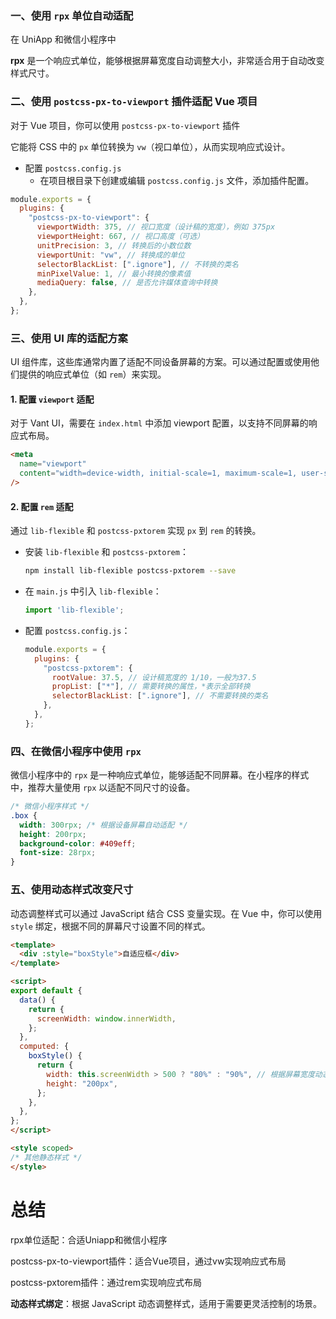 ### 一、使用 `rpx` 单位自动适配

在 UniApp 和微信小程序中

**rpx** 是一个响应式单位，能够根据屏幕宽度自动调整大小，非常适合用于自动改变样式尺寸。

### 二、使用 `postcss-px-to-viewport` 插件适配 Vue 项目

对于 Vue 项目，你可以使用 `postcss-px-to-viewport` 插件

它能将 CSS 中的 `px` 单位转换为 `vw`（视口单位），从而实现响应式设计。

- 配置 `postcss.config.js`
  - 在项目根目录下创建或编辑 `postcss.config.js` 文件，添加插件配置。

```js
module.exports = {
  plugins: {
    "postcss-px-to-viewport": {
      viewportWidth: 375, // 视口宽度（设计稿的宽度），例如 375px
      viewportHeight: 667, // 视口高度（可选）
      unitPrecision: 3, // 转换后的小数位数
      viewportUnit: "vw", // 转换成的单位
      selectorBlackList: [".ignore"], // 不转换的类名
      minPixelValue: 1, // 最小转换的像素值
      mediaQuery: false, // 是否允许媒体查询中转换
    },
  },
};
```

### 三、使用 UI 库的适配方案

UI 组件库，这些库通常内置了适配不同设备屏幕的方案。可以通过配置或使用他们提供的响应式单位（如 `rem`）来实现。

#### 1. 配置 `viewport` 适配

对于 Vant UI，需要在 `index.html` 中添加 viewport 配置，以支持不同屏幕的响应式布局。

```html
<meta
  name="viewport"
  content="width=device-width, initial-scale=1, maximum-scale=1, user-scalable=no"
/>
```

#### 2. 配置 `rem` 适配

通过 `lib-flexible` 和 `postcss-pxtorem` 实现 `px` 到 `rem` 的转换。

- 安装 `lib-flexible` 和 `postcss-pxtorem`：

  ```bash
  npm install lib-flexible postcss-pxtorem --save
  ```

- 在 `main.js` 中引入 `lib-flexible`：

  ```js
  import 'lib-flexible';
  ```

- 配置 `postcss.config.js`：

  ```js
  module.exports = {
    plugins: {
      "postcss-pxtorem": {
        rootValue: 37.5, // 设计稿宽度的 1/10，一般为37.5
        propList: ["*"], // 需要转换的属性，*表示全部转换
        selectorBlackList: [".ignore"], // 不需要转换的类名
      },
    },
  };
  ```

### 四、在微信小程序中使用 `rpx`

微信小程序中的 `rpx` 是一种响应式单位，能够适配不同屏幕。在小程序的样式中，推荐大量使用 `rpx` 以适配不同尺寸的设备。

```css
/* 微信小程序样式 */
.box {
  width: 300rpx; /* 根据设备屏幕自动适配 */
  height: 200rpx;
  background-color: #409eff;
  font-size: 28rpx;
}
```

### 五、使用动态样式改变尺寸

动态调整样式可以通过 JavaScript 结合 CSS 变量实现。在 Vue 中，你可以使用 `style` 绑定，根据不同的屏幕尺寸设置不同的样式。

```html
<template>
  <div :style="boxStyle">自适应框</div>
</template>

<script>
export default {
  data() {
    return {
      screenWidth: window.innerWidth,
    };
  },
  computed: {
    boxStyle() {
      return {
        width: this.screenWidth > 500 ? "80%" : "90%", // 根据屏幕宽度动态调整
        height: "200px",
      };
    },
  },
};
</script>

<style scoped>
/* 其他静态样式 */
</style>
```





# 总结

rpx单位适配：合适Uniapp和微信小程序

postcss-px-to-viewport插件：适合Vue项目，通过vw实现响应式布局

postcss-pxtorem插件：通过rem实现响应式布局

**动态样式绑定**：根据 JavaScript 动态调整样式，适用于需要更灵活控制的场景。
